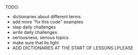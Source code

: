 TODO:

- dictionaries about different terms
- add more "fix this code" examples
- step daily challenges
- _write_ daily challenges
- seriousness, serious topics
- make sure that its light
- ADD DICTIONARIES AT THE START OF LESSONS LPLEASE